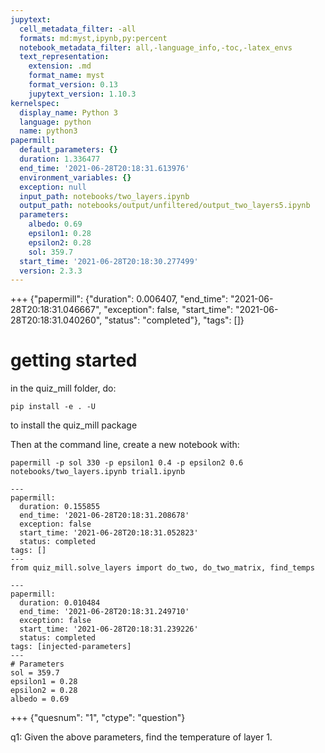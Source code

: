 ```yaml
---
jupytext:
  cell_metadata_filter: -all
  formats: md:myst,ipynb,py:percent
  notebook_metadata_filter: all,-language_info,-toc,-latex_envs
  text_representation:
    extension: .md
    format_name: myst
    format_version: 0.13
    jupytext_version: 1.10.3
kernelspec:
  display_name: Python 3
  language: python
  name: python3
papermill:
  default_parameters: {}
  duration: 1.336477
  end_time: '2021-06-28T20:18:31.613976'
  environment_variables: {}
  exception: null
  input_path: notebooks/two_layers.ipynb
  output_path: notebooks/output/unfiltered/output_two_layers5.ipynb
  parameters:
    albedo: 0.69
    epsilon1: 0.28
    epsilon2: 0.28
    sol: 359.7
  start_time: '2021-06-28T20:18:30.277499'
  version: 2.3.3
---
```


+++ {"papermill": {"duration": 0.006407, "end_time": "2021-06-28T20:18:31.046667", "exception": false, "start_time": "2021-06-28T20:18:31.040260", "status": "completed"}, "tags": []}

# getting started

in the quiz_mill folder, do:

`pip install -e . -U`


to install the quiz_mill package

Then at the command line, create a new notebook with:

`papermill -p sol 330 -p epsilon1 0.4 -p epsilon2 0.6 notebooks/two_layers.ipynb trial1.ipynb`

```{code-cell} ipython3
---
papermill:
  duration: 0.155855
  end_time: '2021-06-28T20:18:31.208678'
  exception: false
  start_time: '2021-06-28T20:18:31.052823'
  status: completed
tags: []
---
from quiz_mill.solve_layers import do_two, do_two_matrix, find_temps
```

```{code-cell} ipython3
---
papermill:
  duration: 0.010484
  end_time: '2021-06-28T20:18:31.249710'
  exception: false
  start_time: '2021-06-28T20:18:31.239226'
  status: completed
tags: [injected-parameters]
---
# Parameters
sol = 359.7
epsilon1 = 0.28
epsilon2 = 0.28
albedo = 0.69
```

+++ {"quesnum": "1", "ctype": "question"}

q1: Given the above parameters, find the temperature of layer 1.
